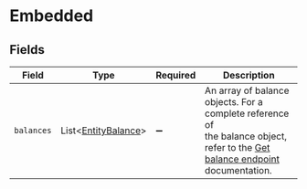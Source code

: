 # Embedded


## Fields

| Field                                                                                                                                        | Type                                                                                                                                         | Required                                                                                                                                     | Description                                                                                                                                  |
| -------------------------------------------------------------------------------------------------------------------------------------------- | -------------------------------------------------------------------------------------------------------------------------------------------- | -------------------------------------------------------------------------------------------------------------------------------------------- | -------------------------------------------------------------------------------------------------------------------------------------------- |
| `balances`                                                                                                                                   | List\<[EntityBalance](../../models/components/EntityBalance.md)>                                                                             | :heavy_minus_sign:                                                                                                                           | An array of balance objects. For a complete reference of<br/>the balance object, refer to the [Get balance endpoint](get-balance) documentation. |